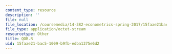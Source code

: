 ```yaml
---
content_type: resource
description: ''
file: null
file_location: /coursemedia/14-382-econometrics-spring-2017/15faae21bac51009b9fbedba1375e6d2_QOB.R
file_type: application/octet-stream
resourcetype: Other
title: QOB.R
uid: 15faae21-bac5-1009-b9fb-edba1375e6d2
---
```

